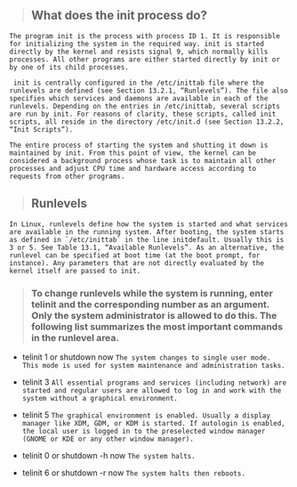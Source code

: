 > ## What does the init process do?
    The program init is the process with process ID 1. It is responsible for initializing the system in the required way. init is started directly by the kernel and resists signal 9, which normally kills processes. All other programs are either started directly by init or by one of its child processes.

     init is centrally configured in the /etc/inittab file where the runlevels are defined (see Section 13.2.1, “Runlevels”). The file also specifies which services and daemons are available in each of the runlevels. Depending on the entries in /etc/inittab, several scripts are run by init. For reasons of clarity, these scripts, called init scripts, all reside in the directory /etc/init.d (see Section 13.2.2, “Init Scripts”).

    The entire process of starting the system and shutting it down is maintained by init. From this point of view, the kernel can be considered a background process whose task is to maintain all other processes and adjust CPU time and hardware access according to requests from other programs.

> ## Runlevels
    In Linux, runlevels define how the system is started and what services are available in the running system. After booting, the system starts as defined in `/etc/inittab` in the line initdefault. Usually this is 3 or 5. See Table 13.1, “Available Runlevels”. As an alternative, the runlevel can be specified at boot time (at the boot prompt, for instance). Any parameters that are not directly evaluated by the kernel itself are passed to init. 
> ### To change runlevels while the system is running, enter telinit and the corresponding number as an argument. Only the system administrator is allowed to do this. The following list summarizes the most important commands in the runlevel area.

* telinit 1 or shutdown now
    `The system changes to single user mode. This mode is used for system maintenance and administration tasks. `

* telinit 3
    `All essential programs and services (including network) are started and regular users are allowed to log in and work with the system without a graphical environment. `

* telinit 5
    `The graphical environment is enabled. Usually a display manager like XDM, GDM, or KDM is started. If autologin is enabled, the local user is logged in to the preselected window manager (GNOME or KDE or any other window manager). `

* telinit 0 or shutdown -h now
    `The system halts.`

* telinit 6 or shutdown -r now
    `The system halts then reboots.`